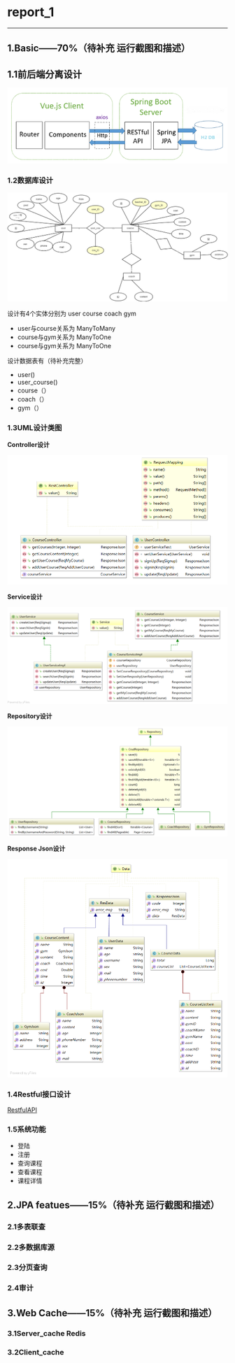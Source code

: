 # report_1

----------


## 1.Basic——70%（待补充 运行截图和描述）

## 1.1前后端分离设计

![](/docImage/front_back.png)

### 1.2数据库设计

![](/docImage/ER_Model.png)

设计有4个实体分别为 user course coach gym

+ user与course关系为 ManyToMany
+ course与gym关系为 ManyToOne
+ course与gym关系为 ManyToOne

设计数据表有（待补充完整）

+ user()
+ user_course()
+ course（）
+ coach（）
+ gym（）

### 1.3UML设计类图

**Controller设计**

![](/docImage/controller.png)

**Service设计**

![](/docImage/service.png)

**Repository设计**

![](/docImage/repositiory.png)

**Response Json设计**

![](/docImage/resJson.png)

### 1.4Restful接口设计

[RestfulAPI](API_NEW.md)

### 1.5系统功能

+ 登陆
+ 注册
+ 查询课程
+ 查看课程
+ 课程详情

## 2.JPA featues——15%（待补充 运行截图和描述）

### 2.1多表联查

### 2.2多数据库源

### 2.3分页查询

### 2.4审计



## 3.Web Cache——15%（待补充 运行截图和描述）

### 3.1Server_cache Redis

### 3.2Client_cache

